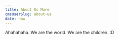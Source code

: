 ```yaml
---
title: About Us More
cmsUserSlug: about-us
date: now
---
```


Ahahahaha. We are the world. We are the children. :D